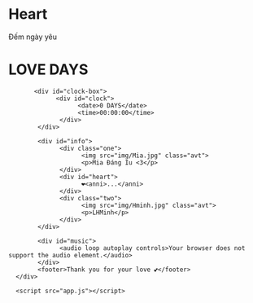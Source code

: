# Heart
Đếm ngày yêu
<!DOCTYPE html>
<html lang="en">
<head>
      <meta charset="UTF-8">
      <meta name="viewport" content="width=device-width, initial-scale=1.0">
      <meta http-equiv="X-UA-Compatible" content="ie=edge">
      <link rel="stylesheet" href="style.css">
      <link rel="shortcut icon" type="image/png" href="img/favicon.png"/>
      <title>Together</title>
</head>
<body>
     <div id="wrapper">
           <h1>LOVE DAYS</h1>

           <div id="clock-box">
                 <div id="clock">
                       <date>0 DAYS</date>
                       <time>00:00:00</time>
                  </div>
            </div>
            
            <div id="info">
                  <div class="one">
                        <img src="img/Mia.jpg" class="avt">
                        <p>Mia Đáng Iu <3</p>
                  </div>
                  <div id="heart">
                        ❤<anni>...</anni>
                  </div>
                  <div class="two">
                        <img src="img/Hminh.jpg" class="avt">
                        <p>LHMinh</p>
                  </div>
            </div>
            
            <div id="music">
                  <audio loop autoplay controls>Your browser does not support the audio element.</audio>
            </div>
            <footer>Thank you for your love 💕</footer>
      </div> 
      
      <script src="app.js"></script>
</body>
</html>
